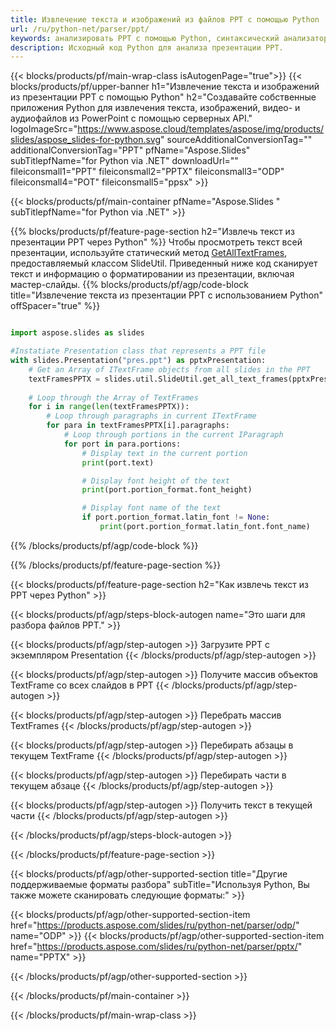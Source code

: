 ```yaml
---
title: Извлечение текста и изображений из файлов PPT с помощью Python
url: /ru/python-net/parser/ppt/
keywords: анализировать PPT с помощью Python, синтаксический анализатор PPT Python, извлекать данные из PPT в Python, извлекать текст из PPT с помощью Python, извлекать изображения из PPT с помощью Python
description: Исходный код Python для анализа презентации PPT.
---
```


{{< blocks/products/pf/main-wrap-class isAutogenPage="true">}}
{{< blocks/products/pf/upper-banner h1="Извлечение текста и изображений из презентации PPT с помощью Python" h2="Создавайте собственные приложения Python для извлечения текста, изображений, видео- и аудиофайлов из PowerPoint с помощью серверных API." logoImageSrc="https://www.aspose.cloud/templates/aspose/img/products/slides/aspose_slides-for-python.svg" sourceAdditionalConversionTag="" additionalConversionTag="PPT" pfName="Aspose.Slides" subTitlepfName="for Python via .NET" downloadUrl="" fileiconsmall1="PPT" fileiconsmall2="PPTX" fileiconsmall3="ODP" fileiconsmall4="POT" fileiconsmall5="ppsx" >}}

{{< blocks/products/pf/main-container pfName="Aspose.Slides " subTitlepfName="for Python via .NET" >}}

{{% blocks/products/pf/feature-page-section  h2="Извлечь текст из презентации PPT через Python" %}}
Чтобы просмотреть текст всей презентации, используйте статический метод [GetAllTextFrames](https://reference.aspose.com/slides/python-net/aspose.slides.util/slideutil/), предоставляемый классом SlideUtil. Приведенный ниже код сканирует текст и информацию о форматировании из презентации, включая мастер-слайды.
{{% blocks/products/pf/agp/code-block title="Извлечение текста из презентации PPT с использованием Python" offSpacer="true" %}}

```py

import aspose.slides as slides

#Instatiate Presentation class that represents a PPT file
with slides.Presentation("pres.ppt") as pptxPresentation:
    # Get an Array of ITextFrame objects from all slides in the PPT
    textFramesPPTX = slides.util.SlideUtil.get_all_text_frames(pptxPresentation, True)
    
    # Loop through the Array of TextFrames
    for i in range(len(textFramesPPTX)):
	    # Loop through paragraphs in current ITextFrame
        for para in textFramesPPTX[i].paragraphs:
            # Loop through portions in the current IParagraph
            for port in para.portions:
			    # Display text in the current portion
                print(port.text)

    			# Display font height of the text
                print(port.portion_format.font_height)

			    # Display font name of the text
                if port.portion_format.latin_font != None:
                    print(port.portion_format.latin_font.font_name)
```

{{% /blocks/products/pf/agp/code-block %}}

{{% /blocks/products/pf/feature-page-section %}}

{{< blocks/products/pf/feature-page-section  h2="Как извлечь текст из PPT через Python" >}}

{{< blocks/products/pf/agp/steps-block-autogen name="Это шаги для разбора файлов PPT." >}}

{{< blocks/products/pf/agp/step-autogen >}}
Загрузите PPT с экземпляром Presentation
{{< /blocks/products/pf/agp/step-autogen >}}

{{< blocks/products/pf/agp/step-autogen >}}
Получите массив объектов TextFrame со всех слайдов в PPT
{{< /blocks/products/pf/agp/step-autogen >}}

{{< blocks/products/pf/agp/step-autogen >}}
Перебрать массив TextFrames
{{< /blocks/products/pf/agp/step-autogen >}}

{{< blocks/products/pf/agp/step-autogen >}}
Перебирать абзацы в текущем TextFrame
{{< /blocks/products/pf/agp/step-autogen >}}

{{< blocks/products/pf/agp/step-autogen >}}
Перебирать части в текущем абзаце
{{< /blocks/products/pf/agp/step-autogen >}}

{{< blocks/products/pf/agp/step-autogen >}}
Получить текст в текущей части
{{< /blocks/products/pf/agp/step-autogen >}}

{{< /blocks/products/pf/agp/steps-block-autogen >}}

{{< /blocks/products/pf/feature-page-section >}}

{{< blocks/products/pf/agp/other-supported-section title="Другие поддерживаемые форматы разбора" subTitle="Используя Python, Вы также можете сканировать следующие форматы:" >}}

{{< blocks/products/pf/agp/other-supported-section-item href="https://products.aspose.com/slides/ru/python-net/parser/odp/" name="ODP" >}}
{{< blocks/products/pf/agp/other-supported-section-item href="https://products.aspose.com/slides/ru/python-net/parser/pptx/" name="PPTX" >}}


{{< /blocks/products/pf/agp/other-supported-section >}}

{{< /blocks/products/pf/main-container >}}
    
{{< /blocks/products/pf/main-wrap-class >}}